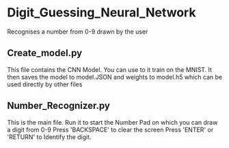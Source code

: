 # Digit_Guessing_Neural_Network
Recognises a number from 0-9 drawn by the user

## Create_model.py
This file contains the CNN Model. You can use to it train on the MNIST.
It then saves the model to model.JSON and weights to model.h5
which can be used directly by other files

## Number_Recognizer.py
This is the main file. 
Run it to start the Number Pad on which you can draw a digit from 0-9
Press 'BACKSPACE' to clear the screen
Press 'ENTER' or 'RETURN' to Identify the digit.

